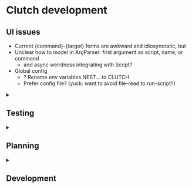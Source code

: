 # Clutch development

## UI issues
- Current {command}-{target} forms are awkward and idiosyncratic, but
- Unclear how to model in ArgParser: first argument as script, name, or command
    - and async weirdness integrating with Script?
- Global config
    - ? Rename env variables NEST... to CLUTCH
    - Prefer config file? (yuck: want to avoid file-read to run-script?)

<details>
<summary>

## Testing

</summary>

### Platforms
- tested mostly on macOS 13+
- CI tests macOS 12 & Ubuntu Linux 22.04
- Tried Swift 5.7 on Ubuntu 22.04, but get runtime error
   - `undefined symbol: swift_getTypeByMangledNameInContext2`
   - in [MetadataLookup](https://github.com/apple/swift/blob/main/stdlib/public/runtime/MetadataLookup.cpp)

### Automated testing status
- Some configuration
- Integration testing using hand-rolled mock for SystemCalls
    - Only covering basic scenarios; need to add configuration variants
- Need to test in 5.5 if targeting
    - e.g., arg parser async requires a different API

### Manual testing variants
- Only current macOS tested
- See main [Scenarios](Tests/clutchTests/Scenarios/ClutchCommandScenario.swift)
    - Fill gaps not in workflow but configuration variants: invalid names, bad content, etc.
- See [ClutchMainTests](Tests/clutchTests/ClutchMainTests.swift) for manual integration driver

#### Nest configuration
- nest env: [none, path, nest-name] - name ignored if path given
    - nest names that are not identifiers should be rejected
- trace env: [none, any]

#### Script
- name: 0, 1, n extensions
- invalid module names: spaces, non-ascii
- lifecycle: new, update
- main type: top-level or @main (limitation: only on new)
- verify library dependency
    - new script manifest declarations should track nest library name
- build: release or debug

#### Brittle
- `// some @main comment` in a top-level main
- main style changing from top-level to `@main` on edit
- Non-compliant Package.swift
- Error messages not clear or suited for users
- Test relative paths
- Polish documentation

#### Modes
- all errors to stderr

</details>

<details>
<summary>

## Planning

</summary>

### Bugs the user has to work around
- Touch binary if rebuilt, but same (handle risk of false-positive build) 
- `fatal error` added to build failures - by Script gacking?
- handle build code=!0 errors nicely - currently shwift throwing
    - goal is to pass the same code back, no?

#### Organize user messages 
- clutch vs swift vs tool
- status vs feedback 
  - pilot error to fix 
  - underlying tool error
  - clutch issue to avoid
- enumerate clutch messages to validate error testing
- Skip or upgrade tracing? 

### Missing user features
- P2 CI+badging for reliability signal
- P2 --verbose clutch status/steps when logging enabled
- P2 caution mode (or just upgrade?)
    - detect unexpected duplicates (peer much larger than script from new source)
    - check peer-declaration == source-presence
    - report when peer found in multiple Nest (esp. if using env variable)
    - main goal is to avoid losing any changes
- P3 init-name{.Nest}: cat plus capture, chmod?
- P3 SCM - automatically check in each version of a script?
- P3 Persistent config +/- environment
    - Read configuration from `$HOME/.clutch` (or `$XDG_CONFIG_HOME`)
    - Update code to load configuration defaults at build-time
- P3 Deploy?: scatter scripts, audit scatter, report status, and build/deploy all
    - based on tracking source of peer
- P3 sysCall tracing when tracing enabled (FFDC)
- P4 Guide: more needed for junior developers to get started?
- P4 Support generating and running scripts by reading input stream
    - If script file does not exist and there is standard input
    - then pipe stdin to the script file before starting
    - e.g., `someGenScript | clutch newScriptName --help`:
        - create local file `newScriptName`
        - build to nest as usual
        - run as usual (here to test --help arguments)
- P4 `clutch name --init newname`: make local newname script from name in Nest
    - used to start with a given template

#### P3 first-failure data capture
- goal-1 is for unknowing users to solve issue on first record of error
- Capture clutch and SystemCalls messages, report details on error
- using RecordSystemCalls from tests
- goal-2 limited control over feedback
    - sensor: output channel
    - sensitivity: (quiet, record, and loud)
    - but default should be most helpful in most cases
- related: segregating output channels for clutch, build, and executable

### Features avoided, mainly for simplicity and disutility
- monitoring executions? No, want the tool to build and invoke, not be big brother
- build trigger based on diffs
- more indirection or control over naming
- ? reading config.  Happy path should be 2 file+date-checks & invocation

</details>

<details>
<summary>

## Development

</summary>

## Development
### Missing dev features
- version (command, help string; update as part of tagging)

### Code issues
- remove run-peer command - runs without prefix

### ArgParser (AP) variant failing - solve or reject
- Unclear how AP can model the first arg as a script, name, or command
- Investigate whether Schwift wrapping is interfering:
- not running async run()'s if not AsyncParsableCommand
- but top-level command must be AsyncParsable
- but ClutchAP extends Script to get Shell support
- ArgParser happy when ClutchAP extends AsyncParsable
- but Shell gacks b/c not running the magic underloaded run() async


#### Libraries: shwift seems to get it right for Linux et al
- Using System, NIO
- Avoiding Foundation
- Avoiding [tools support core](https://github.com/apple/swift-tools-support-core) as deprecated though from Apple
    - but see testing InMemoryFileSystem?
- archive TBD: Apple Data has compression API's, but no zip option?
    - https://www.hackingwithswift.com/example-code/system/how-to-compress-and-decompress-data
    - https://github.com/ZipArchive/ZipArchive
    - https://forums.swift.org/t/task-safe-way-to-write-a-file-asynchronously/54639

</details>
